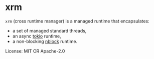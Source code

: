 # xrm

`xrm` (cross runtime manager) is a managed runtime that encapsulates:
- a set of managed standard threads,
- an async [tokio](https://crates.io/crates/tokio) runtime,
- a non-blocking [nblock](https://crates.io/crates/nblock) runtime.

License: MIT OR Apache-2.0
